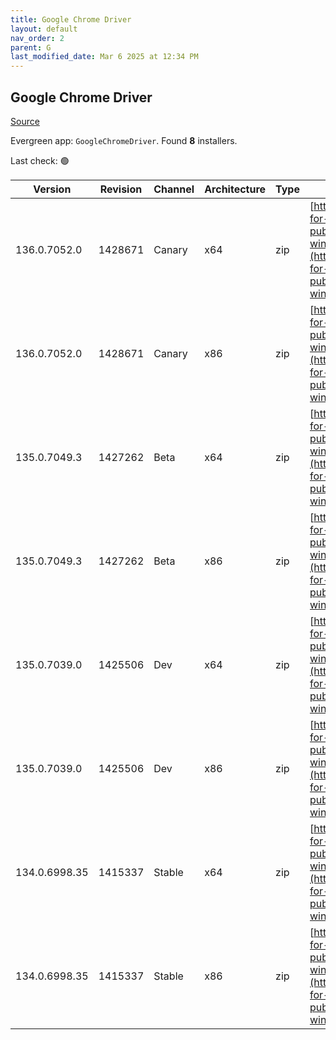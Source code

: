 ```yaml
---
title: Google Chrome Driver
layout: default
nav_order: 2
parent: G
last_modified_date: Mar 6 2025 at 12:34 PM
---
```


## Google Chrome Driver

[Source](https://googlechromelabs.github.io/chrome-for-testing/)

Evergreen app: `GoogleChromeDriver`. Found **8** installers.

Last check: 🟢

| Version       | Revision | Channel | Architecture | Type | URI                                                                                                                                                                                                        |
| ------------- | -------- | ------- | ------------ | ---- | ---------------------------------------------------------------------------------------------------------------------------------------------------------------------------------------------------------- |
| 136.0.7052.0  | 1428671  | Canary  | x64          | zip  | [https://storage.googleapis.com/chrome-for-testing-public/136.0.7052.0/win64/chromedriver-win64.zip](https://storage.googleapis.com/chrome-for-testing-public/136.0.7052.0/win64/chromedriver-win64.zip)   |
| 136.0.7052.0  | 1428671  | Canary  | x86          | zip  | [https://storage.googleapis.com/chrome-for-testing-public/136.0.7052.0/win32/chromedriver-win32.zip](https://storage.googleapis.com/chrome-for-testing-public/136.0.7052.0/win32/chromedriver-win32.zip)   |
| 135.0.7049.3  | 1427262  | Beta    | x64          | zip  | [https://storage.googleapis.com/chrome-for-testing-public/135.0.7049.3/win64/chromedriver-win64.zip](https://storage.googleapis.com/chrome-for-testing-public/135.0.7049.3/win64/chromedriver-win64.zip)   |
| 135.0.7049.3  | 1427262  | Beta    | x86          | zip  | [https://storage.googleapis.com/chrome-for-testing-public/135.0.7049.3/win32/chromedriver-win32.zip](https://storage.googleapis.com/chrome-for-testing-public/135.0.7049.3/win32/chromedriver-win32.zip)   |
| 135.0.7039.0  | 1425506  | Dev     | x64          | zip  | [https://storage.googleapis.com/chrome-for-testing-public/135.0.7039.0/win64/chromedriver-win64.zip](https://storage.googleapis.com/chrome-for-testing-public/135.0.7039.0/win64/chromedriver-win64.zip)   |
| 135.0.7039.0  | 1425506  | Dev     | x86          | zip  | [https://storage.googleapis.com/chrome-for-testing-public/135.0.7039.0/win32/chromedriver-win32.zip](https://storage.googleapis.com/chrome-for-testing-public/135.0.7039.0/win32/chromedriver-win32.zip)   |
| 134.0.6998.35 | 1415337  | Stable  | x64          | zip  | [https://storage.googleapis.com/chrome-for-testing-public/134.0.6998.35/win64/chromedriver-win64.zip](https://storage.googleapis.com/chrome-for-testing-public/134.0.6998.35/win64/chromedriver-win64.zip) |
| 134.0.6998.35 | 1415337  | Stable  | x86          | zip  | [https://storage.googleapis.com/chrome-for-testing-public/134.0.6998.35/win32/chromedriver-win32.zip](https://storage.googleapis.com/chrome-for-testing-public/134.0.6998.35/win32/chromedriver-win32.zip) |

